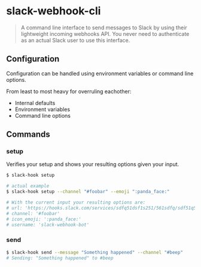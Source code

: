 # slack-webhook-cli

> A command line interface to send messages to Slack by using their lightweight incoming webhooks API. You never need to authenticate as an actual Slack user to use this interface.

## Configuration
Configuration can be handled using environment variables or command line options.

From least to most heavy for overruling eachother:
- Internal defaults
- Environment variables
- Command line options

## Commands

### setup
Verifies your setup and shows your resulting options given your input.

```bash
$ slack-hook setup

# actual example
$ slack-hook setup --channel "#foobar" --emoji ":panda_face:"

# With the current input your resulting options are:
# url: 'https://hooks.slack.com/services/sdfq51dsf1s251/561sdfq/sdf51q51sdf20sdf1ds1f5'
# channel: '#foobar'
# icon_emoji: ':panda_face:'
# username: 'slack-webhook-bot'
```

### send

```bash
$ slack-hook send --message "Something happened" --channel "#beep"
# Sending: "Something happened" to #beep
```
